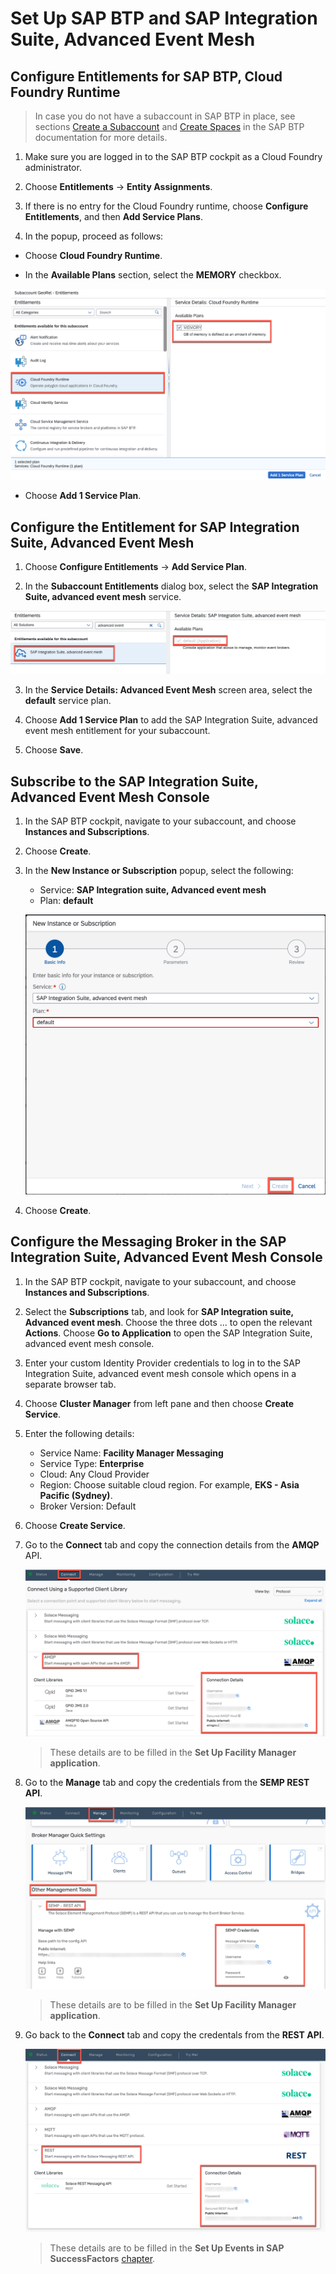 # Set Up SAP BTP and SAP Integration Suite, Advanced Event Mesh

## Configure Entitlements for SAP BTP, Cloud Foundry Runtime

> In case you do not have a subaccount in SAP BTP in place, see sections [Create a Subaccount](https://help.sap.com/viewer/65de2977205c403bbc107264b8eccf4b/Cloud/en-US/05280a123d3044ae97457a25b3013918.html?q=subaccount) and [Create Spaces](https://help.sap.com/viewer/65de2977205c403bbc107264b8eccf4b/Cloud/en-US/2f6ed22ccf424dae84345f4500c2d8ea.html) in the SAP BTP documentation for more details.

1. Make sure you are logged in to the SAP BTP cockpit as a Cloud Foundry administrator.

2. Choose **Entitlements** &rarr; **Entity Assignments**.

3. If there is no entry for the Cloud Foundry runtime, choose **Configure Entitlements**, and then **Add Service Plans**.

4. In the popup, proceed as follows:

- Choose **Cloud Foundry Runtime**.

- In the **Available Plans** section, select the **MEMORY** checkbox.

 ![AR](./images/setup13.png)

- Choose **Add 1 Service Plan**.

## Configure the Entitlement for SAP Integration Suite, Advanced Event Mesh

1. Choose **Configure Entitlements** &rarr; **Add Service Plan**.

2. In the **Subaccount Entitlements** dialog box, select the **SAP Integration Suite, advanced event mesh** service.

 ![AEM Service](./images/setup12.png)

3. In the **Service Details: Advanced Event Mesh** screen area, select the **default** service plan.

4. Choose **Add 1 Service Plan** to add the SAP Integration Suite, advanced event mesh entitlement for your subaccount.

5. Choose **Save**.

## Subscribe to the SAP Integration Suite, Advanced Event Mesh Console

1. In the SAP BTP cockpit, navigate to your subaccount, and choose **Instances and Subscriptions**.

2. Choose **Create**.

3. In the **New Instance or Subscription** popup, select the following:
    - Service: **SAP Integration suite, Advanced event mesh**
    - Plan: **default**

    ![AEM Service](./images/setup1.png)

4. Choose **Create**.

## Configure the Messaging Broker in the SAP Integration Suite, Advanced Event Mesh Console

1. In the SAP BTP cockpit, navigate to your subaccount, and choose **Instances and Subscriptions**.

2. Select the **Subscriptions** tab, and look for **SAP Integration suite, Advanced event mesh**. Choose the three dots ... to open the relevant **Actions**. Choose **Go to Application** to open the SAP Integration Suite, advanced event mesh console.

3. Enter your custom Identity Provider credentials to log in to the SAP Integration Suite, advanced event mesh console which opens in a separate browser tab.

4. Choose **Cluster Manager** from left pane and then choose **Create Service**.

5. Enter the following details:

    - Service Name: **Facility Manager Messaging**
    - Service Type: **Enterprise**
    - Cloud: Any Cloud Provider
    - Region: Choose suitable cloud region. For example, **EKS - Asia Pacific (Sydney)**.
    - Broker Version: Default

6. Choose **Create Service**.

7. Go to the **Connect** tab and copy the connection details from the **AMQP** API.

    ![AEM Service2](./images/setup4.png)

   > These details are to be filled in the **Set Up Facility Manager application**.

8. Go to the **Manage** tab and copy the credentials from the **SEMP REST API**.

     ![AEM Service3](./images/setup5.png)

    > These details are to be filled in the **Set Up Facility Manager application**.

9. Go back to the **Connect** tab and copy the credentals from the **REST API**.

    ![AEM service4](./images/setup6.png)

    > These details are to be filled in the **Set Up Events in SAP SuccessFactors** [chapter](../setup-events-successfactors/README.md).
